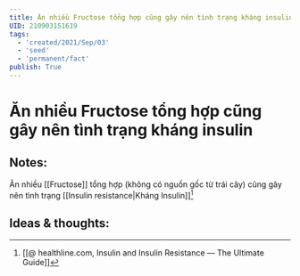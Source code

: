 ```yaml
---
title: Ăn nhiều Fructose tổng hợp cũng gây nên tình trạng kháng insulin
UID: 210903151619
tags:
  - 'created/2021/Sep/03'
  - 'seed'
  - 'permanent/fact'
publish: True
---
```

# Ăn nhiều Fructose tổng hợp cũng gây nên tình trạng kháng insulin

## Notes:
Ăn nhiều [[Fructose]] tổng hợp (không có nguồn gốc từ trái cây) cũng gây nên tình trạng [[Insulin resistance|Kháng Insulin]][^1] 

## Ideas & thoughts:

[^1]:[[@ healthline.com, Insulin and Insulin Resistance — The Ultimate Guide]]